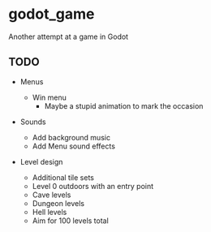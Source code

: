 # godot_game
Another attempt at a game in Godot

## TODO
* Menus
  * Win menu
	* Maybe a stupid animation to mark the occasion

* Sounds
  * Add background music
  * Add Menu sound effects

* Level design
  * Additional tile sets
  * Level 0 outdoors with an entry point
  * Cave levels
  * Dungeon levels
  * Hell levels
  * Aim for 100 levels total
